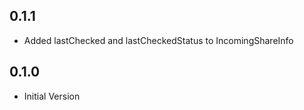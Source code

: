 ## 0.1.1

- Added lastChecked and lastCheckedStatus to IncomingShareInfo

## 0.1.0

- Initial Version
